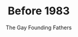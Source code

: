 ---
published: true
layout: "alt-post-2"
title: "Before 1983"
altUrl: "before-1983"
altPager: "Prev"
timeline: "false"
teaserText: "Five gay men, who recognized a looming crisis, conceived AIDS Vancouver in 1983 at a dinner party."
subtitle: "The Gay Founding Fathers"
intro: " "
video: "http://player.vimeo.com/video/70901545"
teaserImg: "before-1983-teaser.png"
featureImg: "before-1983-feature.jpg"

infoItem:
- item: "Blood plasma taken from a patient in Congo in 1959, proven to be HIV positive in 1989, is the first known AIDS case."
  link: "http://www.newscientist.com/article/dn9949-timeline-hiv-and-aids.html#.Uc3CDz4sW5c"
  type: "webpage"

- item: "1960’s: West African HIV-2 is thought to have transferred to people from sooty mangabey monkeys in Guinea-Bissau."
  link: "http://www.newscientist.com/article/dn9949-timeline-hiv-and-aids.html#.Uc3CDz4sW5c"
  type: "webpage"

- item: "1976: The first documented case of AIDS in Europe was seen in a Danish surgeon who had worked in Zaire. She died in 1976."
  link: "http://csmbio.csm.jmu.edu/biology/virology/aids%20lecture/hiv.htm"
  type: "webpage"

- item: "1976: HIV found in tissue samples from a Norwegian sailor who died around 1976."
  link: "http://www0.sun.ac.za/hiv/en/basics/origins"
  type: "webpage"

- item: "June 1979 – Nov 1981: 12 strange KS cases in Haiti"
  link: "http://www.pbs.org/wgbh/pages/frontline/aids/view/1.html?as=1"
  type: "webpage"

- item: "1982: United States reports 771 cases of AIDS and 618 deaths."
  link: "http://www.amfar.org/Thirty-Years-of-HIV/AIDS-Snapshots-of-an-Epidemic/"
  type: "webpage"

- item: "1979 – 1982: The Public Health Agency of Canada reports 38 AIDS Cases."
  link: "http://www.phac-aspc.gc.ca/aids-sida/publication/survreport/2009/surveillance_2009_4-eng.php#Section_3_14"
  type: "webpage"

- item: "The Centers for Disease Control in Atlanta, US (CDC) published a Morbidity and Mortality Weekly Report (MMWR), which detailed a rare lung infection among otherwise healthy gay men in Los Angeles. This 1981 edition now marks the first official reporting on what is now known as AIDS."
  link: "http://www.cdc.gov/mmwr/pdf/wk/mm5021.pdf"
  type: "pdf"

- item: "1981: Gay Men's Health Crisis (GMHC), the first known AIDS organization was created."
  link: "http://www.gmhc.org/"
  type: "webpage"

- item: "The first baby, who received multiple blood transfusions, died from infections similar to other AIDS cases. Reference: MMWR Weekly (1982) 'Unexplained Immunodeficiency and Opportunistic Infections in Infants- New York, New Jersey, California', December 17,31 (49); 665-667."

- item: "1981: Gay-Related Immune Deficiency (GRID) , or 'gay cancer' by the media
becomes the terms used for AIDS."
  link: "http://www.amfar.org/Thirty-Years-of-HIV/AIDS-Snapshots-of-an-Epidemic/"
  type: "webpage"

- item: "In Canada AIDS was reported in 1979 in Montreal, which later became known as Canada’s first AIDS case."
  link: "http://www.cdnaids.ca/canadianaidssocietymilestones"
  type: "webpage"

- item: "1982 in Vancouver, newspaper article 'City gay suffering disease', reads 'Health officials have confirmed that a Vancouver homosexual is undergoing treatment for a potentially fatal disease that has been found in increasingly high numbers among homosexual males in the U.S.' Vancouver Sun July 28, 1982."

---
